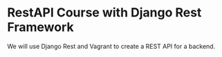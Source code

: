 # RestAPI Course with Django Rest Framework

We will use Django Rest and Vagrant to create a REST API for a backend.
